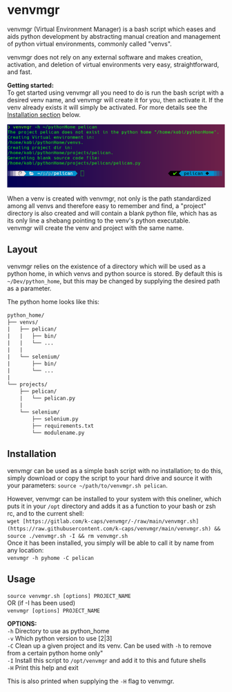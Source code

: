 # venvmgr

venvmgr (Virtual Environment Manager) is a bash script which eases and aids python development by abstracting manual creation and management of python virtual environments, commonly called "venvs".

venvmgr does not rely on any external software and makes creation, activation, and deletion of virtual environments very easy, straightforward, and fast.  

**Getting started:**  
To get started using venvmgr all you need to do is run the bash script with a desired venv name, and venvmgr will create it for you, then activate it. If the venv already exists it will simply be activated.
For more details see the [Installation section](#installation) below.

![example](https://raw.githubusercontent.com/k-caps/venvmgr/main/assets/example.png)

When a venv is created with venvmgr, not only is the path standardized among all venvs and therefore easy to remember and find, a "project" directory is also created and will contain a blank python file, which has as its only line a shebang pointing to the venv's python executable.  
venvmgr will create the venv and project with the same name.

## Layout
venvmgr relies on the existence of a directory which will be used as a python home, in which venvs and python source is stored. By default this is `~/Dev/python_home`, but this may be changed by supplying the desired path as a parameter.

The python home looks like this:
```
python_home/
├── venvs/
|   ├── pelican/
|   |   ├── bin/
|   |   └── ...
|   |
|   └── selenium/
|       ├── bin/
|       └── ...
|
└── projects/
    ├── pelican/
    |   └── pelican.py
    |
    └── selenium/
        ├── selenium.py
        ├── requirements.txt
        └── modulename.py
```

## Installation
venvmgr can be used as a simple bash script with no installation; to do this, simply download or copy the script to your hard drive and source it with your parameters:
`source ~/path/to/venvmgr.sh pelican`.

However, venvmgr can be installed to your system with this oneliner, which puts it in your `/opt` directory and adds it as a function to your bash or zsh rc, and to the current shell:  
`wget [https://gitlab.com/k-caps/venvmgr/-/raw/main/venvmgr.sh](https://raw.githubusercontent.com/k-caps/venvmgr/main/venvmgr.sh) && source ./venvmgr.sh -I && rm venvmgr.sh`    
Once it has been installed, you simply will be able to call it by name from any location:  
`venvmgr -h pyhome -C pelican`

## Usage
`source venvmgr.sh [options] PROJECT_NAME`  
OR (if -I has been used)  
`venvmgr [options] PROJECT_NAME`  
 
**OPTIONS:**  
  `-h`	Directory to use as python_home  
  `-v`	Which python version to use [2|3]  
  `-C`   Clean up a given project and its venv. Can be used with `-h` to remove from a certain python home only"  
  `-I`	Install this script to `/opt/venvmgr` and add it to this and future shells  
  `-H`	Print this help and exit  

This is also printed when supplying the `-H` flag to venvmgr.

